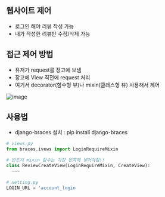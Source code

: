 ## 웹사이트 제어
* 로그인 해야 리뷰 작성 가능
* 내가 작성한 리뷰만 수정/삭제 가능

## 접근 제어 방법
* 유저가 request를 장고에 보냄
* 장고에 View 직전에 request 처리
* 여기서 decorator(함수형 뷰)나 mixin(클래스형 뷰) 사용해서 제어

![image](https://user-images.githubusercontent.com/63588046/182278767-2bd2a516-56f3-425f-88be-f1b76ffab17f.png)


## 사용법
* django-braces 설치 : pip install django-braces
```python
# views.py
from braces.ivews import LoginRequireMixin

# 반드시 mixin 함수는 가장 왼쪽에 넣어야함!!
class ReviewCreateView(LoginRequireMixin, CreateView):
  ~~~
  
# setting.py
LOGIN_URL = 'account_login
```
